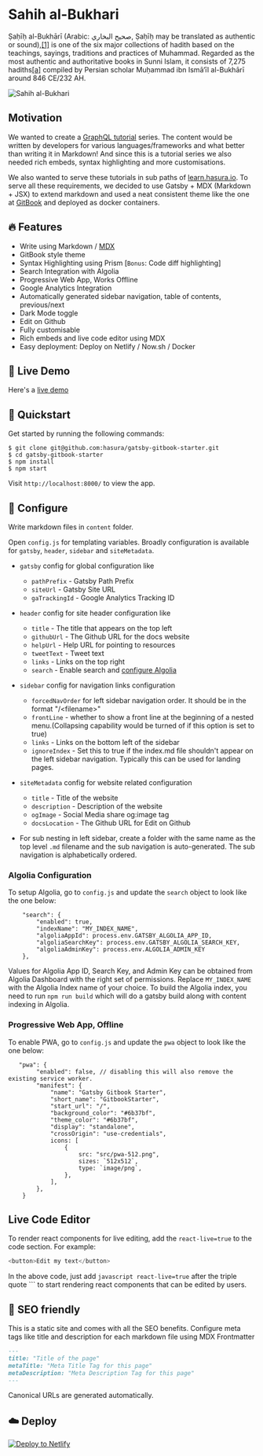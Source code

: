 # Sahih al-Bukhari

Ṣaḥīḥ al-Bukhārī (Arabic: صحيح البخاري, Ṣaḥīḥ may be translated as authentic or sound),[[1]](https://en.wikipedia.org/wiki/Sahih_al-Bukhari#cite_note-1) is one of the six major collections of hadith based on the teachings, sayings, traditions and practices of Muhammad. Regarded as the most authentic and authoritative books in Sunni Islam, it consists of 7,275 hadiths[[a]](https://en.wikipedia.org/wiki/Sahih_al-Bukhari#cite_note-2) compiled by Persian scholar Muḥammad ibn Ismā‘īl al-Bukhārī around 846 CE/232 AH.

![Sahih al-Bukhari](https://github.com/the-sharp-solutions/sahih-al-bukhari/blob/master/src/assets/800px-SaheehAlBukhari.png)

## Motivation

We wanted to create a [GraphQL tutorial](https://learn.hasura.io) series. The content would be written by developers for various languages/frameworks and what better than writing it in Markdown! And since this is a tutorial series we also needed rich embeds, syntax highlighting and more customisations.

We also wanted to serve these tutorials in sub paths of [learn.hasura.io](https://learn.hasura.io). To serve all these requirements, we decided to use Gatsby + MDX (Markdown + JSX) to extend markdown and used a neat consistent theme like the one at [GitBook](https://www.gitbook.com) and deployed as docker containers.

## 🔥 Features
- Write using Markdown / [MDX](https://github.com/mdx-js/mdx)
- GitBook style theme
- Syntax Highlighting using Prism [`Bonus`: Code diff highlighting]
- Search Integration with Algolia
- Progressive Web App, Works Offline
- Google Analytics Integration
- Automatically generated sidebar navigation, table of contents, previous/next
- Dark Mode toggle
- Edit on Github
- Fully customisable
- Rich embeds and live code editor using MDX
- Easy deployment: Deploy on Netlify / Now.sh / Docker

## 🔗 Live Demo

Here's a [live demo](https://learn.hasura.io/graphql/react)

## 🚀 Quickstart

Get started by running the following commands:

```
$ git clone git@github.com:hasura/gatsby-gitbook-starter.git
$ cd gatsby-gitbook-starter
$ npm install
$ npm start
```

Visit `http://localhost:8000/` to view the app.

## 🔧 Configure

Write markdown files in `content` folder.

Open `config.js` for templating variables. Broadly configuration is available for `gatsby`, `header`, `sidebar` and `siteMetadata`.

- `gatsby` config for global configuration like 
    - `pathPrefix` - Gatsby Path Prefix
    - `siteUrl` - Gatsby Site URL
    - `gaTrackingId` - Google Analytics Tracking ID

- `header` config for site header configuration like
    - `title` - The title that appears on the top left
    - `githubUrl` - The Github URL for the docs website
    - `helpUrl` - Help URL for pointing to resources
    - `tweetText` - Tweet text
    - `links` - Links on the top right
    - `search` - Enable search and [configure Algolia](https://www.gatsbyjs.org/docs/adding-search-with-algolia/)

- `sidebar` config for navigation links configuration
    - `forcedNavOrder` for left sidebar navigation order. It should be in the format "/\<filename>"
    - `frontLine` - whether to show a front line at the beginning of a nested menu.(Collapsing capability would be turned of if this option is set to true)
    - `links` - Links on the bottom left of the sidebar
    - `ignoreIndex` - Set this to true if the index.md file shouldn't appear on the left sidebar navigation. Typically this can be used for landing pages.

- `siteMetadata` config for website related configuration
    - `title` - Title of the website
    - `description` - Description of the website
    - `ogImage` - Social Media share og:image tag
    - `docsLocation` - The Github URL for Edit on Github

- For sub nesting in left sidebar, create a folder with the same name as the top level `.md` filename and the sub navigation is auto-generated. The sub navigation is alphabetically ordered.

### Algolia Configuration

To setup Algolia, go to `config.js` and update the `search` object to look like the one below:

```...,
	"search": {
		"enabled": true,
		"indexName": "MY_INDEX_NAME",
		"algoliaAppId": process.env.GATSBY_ALGOLIA_APP_ID,
		"algoliaSearchKey": process.env.GATSBY_ALGOLIA_SEARCH_KEY,
		"algoliaAdminKey": process.env.ALGOLIA_ADMIN_KEY
	},
```

Values for Algolia App ID, Search Key, and Admin Key can be obtained from Algolia Dashboard with the right set of permissions. Replace `MY_INDEX_NAME` with the Algolia Index name of your choice. To build the Algolia index, you need to run `npm run build` which will do a gatsby build along with content indexing in Algolia.

### Progressive Web App, Offline

To enable PWA, go to `config.js` and update the `pwa` object to look like the one below:

```
   "pwa": {
        "enabled": false, // disabling this will also remove the existing service worker.
        "manifest": {
            "name": "Gatsby Gitbook Starter",
            "short_name": "GitbookStarter",
            "start_url": "/",
            "background_color": "#6b37bf",
            "theme_color": "#6b37bf",
            "display": "standalone",
            "crossOrigin": "use-credentials",
            icons: [
                {
                    src: "src/pwa-512.png",
                    sizes: `512x512`,
                    type: `image/png`,
                },
            ],
        },
    }
```

## Live Code Editor

To render react components for live editing, add the `react-live=true` to the code section. For example:

```javascript react-live=true
<button>Edit my text</button>
```

In the above code, just add `javascript react-live=true` after the triple quote ``` to start rendering react components that can be edited by users.

## 🤖 SEO friendly

This is a static site and comes with all the SEO benefits. Configure meta tags like title and description for each markdown file using MDX Frontmatter

```markdown
---
title: "Title of the page"
metaTitle: "Meta Title Tag for this page"
metaDescription: "Meta Description Tag for this page"
---
```

Canonical URLs are generated automatically.

## ☁️ Deploy

[![Deploy to Netlify](https://www.netlify.com/img/deploy/button.svg)](https://app.netlify.com/start/deploy?repository=https://github.com/hasura/gatsby-gitbook-starter)

